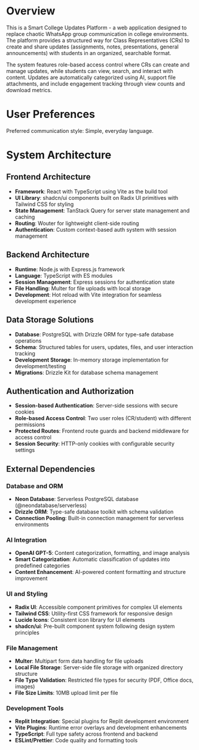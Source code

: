 # Overview

This is a Smart College Updates Platform - a web application designed to replace chaotic WhatsApp group communication in college environments. The platform provides a structured way for Class Representatives (CRs) to create and share updates (assignments, notes, presentations, general announcements) with students in an organized, searchable format.

The system features role-based access control where CRs can create and manage updates, while students can view, search, and interact with content. Updates are automatically categorized using AI, support file attachments, and include engagement tracking through view counts and download metrics.

# User Preferences

Preferred communication style: Simple, everyday language.

# System Architecture

## Frontend Architecture
- **Framework**: React with TypeScript using Vite as the build tool
- **UI Library**: shadcn/ui components built on Radix UI primitives with Tailwind CSS for styling
- **State Management**: TanStack Query for server state management and caching
- **Routing**: Wouter for lightweight client-side routing
- **Authentication**: Custom context-based auth system with session management

## Backend Architecture
- **Runtime**: Node.js with Express.js framework
- **Language**: TypeScript with ES modules
- **Session Management**: Express sessions for authentication state
- **File Handling**: Multer for file uploads with local storage
- **Development**: Hot reload with Vite integration for seamless development experience

## Data Storage Solutions
- **Database**: PostgreSQL with Drizzle ORM for type-safe database operations
- **Schema**: Structured tables for users, updates, files, and user interaction tracking
- **Development Storage**: In-memory storage implementation for development/testing
- **Migrations**: Drizzle Kit for database schema management

## Authentication and Authorization
- **Session-based Authentication**: Server-side sessions with secure cookies
- **Role-based Access Control**: Two user roles (CR/student) with different permissions
- **Protected Routes**: Frontend route guards and backend middleware for access control
- **Session Security**: HTTP-only cookies with configurable security settings

## External Dependencies

### Database and ORM
- **Neon Database**: Serverless PostgreSQL database (@neondatabase/serverless)
- **Drizzle ORM**: Type-safe database toolkit with schema validation
- **Connection Pooling**: Built-in connection management for serverless environments

### AI Integration
- **OpenAI GPT-5**: Content categorization, formatting, and image analysis
- **Smart Categorization**: Automatic classification of updates into predefined categories
- **Content Enhancement**: AI-powered content formatting and structure improvement

### UI and Styling
- **Radix UI**: Accessible component primitives for complex UI elements
- **Tailwind CSS**: Utility-first CSS framework for responsive design
- **Lucide Icons**: Consistent icon library for UI elements
- **shadcn/ui**: Pre-built component system following design system principles

### File Management
- **Multer**: Multipart form data handling for file uploads
- **Local File Storage**: Server-side file storage with organized directory structure
- **File Type Validation**: Restricted file types for security (PDF, Office docs, images)
- **File Size Limits**: 10MB upload limit per file

### Development Tools
- **Replit Integration**: Special plugins for Replit development environment
- **Vite Plugins**: Runtime error overlays and development enhancements
- **TypeScript**: Full type safety across frontend and backend
- **ESLint/Prettier**: Code quality and formatting tools